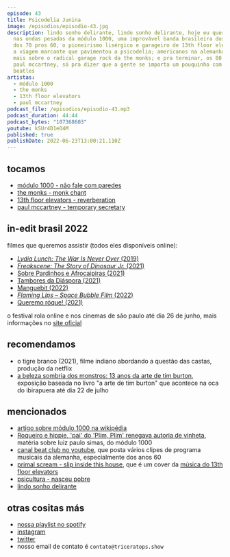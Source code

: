 ```yaml
---
episode: 43
title: Psicodelia Junina
image: /episodios/episodio-43.jpg
description: lindo sonho delirante, lindo sonho delirante, hoje eu quero viajar!
  nas ondas pesadas da módulo 1000, uma improvável banda brasileira dos anos 70;
  dos 70 pros 60, o pioneirismo lisérgico e garageiro de 13th floor elevators e
  a viagem marcante que pavimentou a psicodelia; americanos na alemanha, saiba
  mais sobre o radical garage rock da the monks; e pra terminar, os 80 anos de
  paul mccartney, só pra dizer que a gente se importa um pouquinho com os
  beatles
artistas:
  - módulo 1000
  - the monks
  - 13th floor elevators
  - paul mccartney
podcast_file: /episodios/episodio-43.mp3
podcast_duration: 44:44
podcast_bytes: "107368603"
youtube: kSUr4D1eO4M
published: true
publishDate: 2022-06-23T13:00:21.110Z
---
```

## tocamos

* [módulo 1000 - não fale com paredes](https://www.youtube.com/watch?v=EN-vi3XieGI)
* [the monks - monk chant](https://www.youtube.com/watch?v=3H-fmmNmrRs)
* [13th floor elevators - reverberation](https://www.youtube.com/watch?v=GSYSQYGtpXM)
* [paul mccartney - temporary secretary](https://www.youtube.com/watch?v=o78aNmaNBqM)

## in-edit brasil 2022

filmes que queremos assistir (todos eles disponíveis online):

* [*Lydia Lunch: The War Is Never Over* (2019)](https://br.in-edit.org/filmes/lydia-lunch-the-war-is-never-over/)
* [*Freakscene: The Story of Dinosaur Jr.* (2021)](https://br.in-edit.org/filmes/freakscene-the-story-of-dinosaur-jr/)
* [Sobre Pardinhos e Afrocaipiras (2021)](https://br.in-edit.org/filmes/sobre-pardinhos-e-afrocaipiras/)
* [Tambores da Diáspora (2021)](https://br.in-edit.org/filmes/tambores-da-diaspora/)
* [Manguebit (2022)](https://br.in-edit.org/filmes/manguebit/)
* [*Flaming Lips – Space Bubble Film* (2022)](https://br.in-edit.org/filmes/flaming-lips-space-bubble-film/)
* [Queremo róque! (2021)](https://br.in-edit.org/filmes/queremo-roque/)

o festival rola online e nos cinemas de são paulo até dia 26 de junho, mais informações no [site oficial](https://br.in-edit.org/)

## recomendamos

* o tigre branco (2021), filme indiano abordando a questão das castas, produção da netflix
* [a beleza sombria dos monstros: 13 anos da arte de tim burton](https://site.ingressorapido.com.br/timburton/), exposição baseada no livro "a arte de tim burton" que acontece na oca do ibirapuera até dia 22 de julho

## mencionados

* [artigo sobre módulo 1000 na wikipédia](https://pt.wikipedia.org/wiki/M%C3%B3dulo_1000)
* [Roqueiro e hippie, 'pai' do 'Plim, Plim' renegava autoria de vinheta](https://noticiasdatv.uol.com.br/noticia/televisao/roqueiro-e-hippie-pai-do-plim-plim-renegava-autoria-de-vinheta-7540), matéria sobre luiz paulo simas, do módulo 1000
* [canal beat club no youtube](https://www.youtube.com/c/beatclub), que posta vários clipes de programa musicais da alemanha, especialmente dos anos 60
* [primal scream - slip inside this house](https://www.youtube.com/watch?v=StskEnmH9l8), que é um cover da [música do 13th floor elevators](https://www.youtube.com/watch?v=nwSA0Tckwbk)
* [psicultura - nasceu pobre](https://www.youtube.com/watch?v=dts8Wdh8Grs)
* [lindo sonho delirante](https://www.poeirazine.com.br/loja/lsd/)

## otras cositas más

* [nossa playlist no spotify](https://open.spotify.com/playlist/0UiztKuga6LmTAxWTsUQdw?si=fb96026bc1994d90)
* [instagram](https://www.instagram.com/triceratops.show/)
* [twitter](https://twitter.com/TriceratopsShow/)
* nosso email de contato é `contato@triceratops.show`